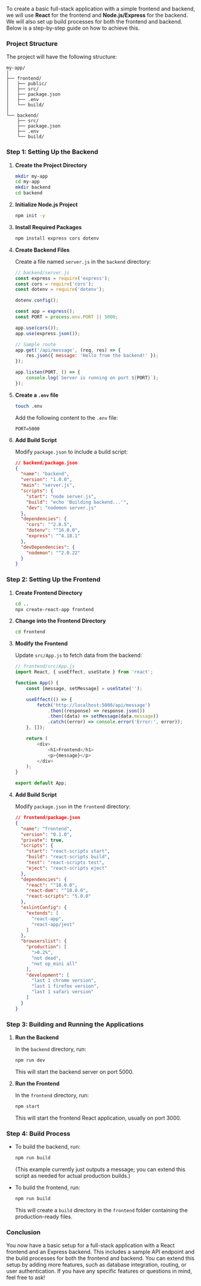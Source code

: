 To create a basic full-stack application with a simple frontend and backend, we will use **React** for the frontend and **Node.js/Express** for the backend. We will also set up build processes for both the frontend and backend. Below is a step-by-step guide on how to achieve this.

### Project Structure

The project will have the following structure:

```
my-app/
│
├── frontend/
│   ├── public/
│   ├── src/
│   ├── package.json
│   ├── .env
│   └── build/
│
└── backend/
    ├── src/
    ├── package.json
    ├── .env
    └── build/
```

### Step 1: Setting Up the Backend

1. **Create the Project Directory**

   ```bash
   mkdir my-app
   cd my-app
   mkdir backend
   cd backend
   ```

2. **Initialize Node.js Project**

   ```bash
   npm init -y
   ```

3. **Install Required Packages**

   ```bash
   npm install express cors dotenv
   ```

4. **Create Backend Files**

   Create a file named `server.js` in the `backend` directory:

   ```javascript
   // backend/server.js
   const express = require('express');
   const cors = require('cors');
   const dotenv = require('dotenv');

   dotenv.config();

   const app = express();
   const PORT = process.env.PORT || 5000;

   app.use(cors());
   app.use(express.json());

   // Sample route
   app.get('/api/message', (req, res) => {
       res.json({ message: 'Hello from the backend!' });
   });

   app.listen(PORT, () => {
       console.log(`Server is running on port ${PORT}`);
   });
   ```

5. **Create a `.env` file**

   ```bash
   touch .env
   ```

   Add the following content to the `.env` file:

   ```env
   PORT=5000
   ```

6. **Add Build Script**

   Modify `package.json` to include a build script:

   ```json
   // backend/package.json
   {
     "name": "backend",
     "version": "1.0.0",
     "main": "server.js",
     "scripts": {
       "start": "node server.js",
       "build": "echo 'Building backend...'",
       "dev": "nodemon server.js"
     },
     "dependencies": {
       "cors": "^2.8.5",
       "dotenv": "^16.0.0",
       "express": "^4.18.1"
     },
     "devDependencies": {
       "nodemon": "^2.0.22"
     }
   }
   ```

### Step 2: Setting Up the Frontend

1. **Create Frontend Directory**

   ```bash
   cd ..
   npx create-react-app frontend
   ```

2. **Change into the Frontend Directory**

   ```bash
   cd frontend
   ```

3. **Modify the Frontend**

   Update `src/App.js` to fetch data from the backend:

   ```javascript
   // frontend/src/App.js
   import React, { useEffect, useState } from 'react';

   function App() {
       const [message, setMessage] = useState('');

       useEffect(() => {
           fetch('http://localhost:5000/api/message')
               .then((response) => response.json())
               .then((data) => setMessage(data.message))
               .catch((error) => console.error('Error:', error));
       }, []);

       return (
           <div>
               <h1>Frontend</h1>
               <p>{message}</p>
           </div>
       );
   }

   export default App;
   ```

4. **Add Build Script**

   Modify `package.json` in the `frontend` directory:

   ```json
   // frontend/package.json
   {
     "name": "frontend",
     "version": "0.1.0",
     "private": true,
     "scripts": {
       "start": "react-scripts start",
       "build": "react-scripts build",
       "test": "react-scripts test",
       "eject": "react-scripts eject"
     },
     "dependencies": {
       "react": "^18.0.0",
       "react-dom": "^18.0.0",
       "react-scripts": "5.0.0"
     },
     "eslintConfig": {
       "extends": [
         "react-app",
         "react-app/jest"
       ]
     },
     "browserslist": {
       "production": [
         ">0.2%",
         "not dead",
         "not op_mini all"
       ],
       "development": [
         "last 1 chrome version",
         "last 1 firefox version",
         "last 1 safari version"
       ]
     }
   }
   ```

### Step 3: Building and Running the Applications

1. **Run the Backend**

   In the `backend` directory, run:

   ```bash
   npm run dev
   ```

   This will start the backend server on port 5000.

2. **Run the Frontend**

   In the `frontend` directory, run:

   ```bash
   npm start
   ```

   This will start the frontend React application, usually on port 3000.

### Step 4: Build Process

- To build the backend, run:

   ```bash
   npm run build
   ```

   (This example currently just outputs a message; you can extend this script as needed for actual production builds.)

- To build the frontend, run:

   ```bash
   npm run build
   ```

   This will create a `build` directory in the `frontend` folder containing the production-ready files.

### Conclusion

You now have a basic setup for a full-stack application with a React frontend and an Express backend. This includes a sample API endpoint and the build processes for both the frontend and backend. You can extend this setup by adding more features, such as database integration, routing, or user authentication. If you have any specific features or questions in mind, feel free to ask!
